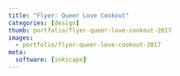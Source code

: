 ```yaml
---
title: "Flyer: Queer Love Cookout"
categories: [design]
thumb: portfolio/flyer-queer-love-cookout-2017
images: 
  - portfolio/flyer-queer-love-cookout-2017 
meta:
  software: [inkscape]
---
```

